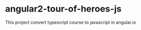# angular2-tour-of-heroes-js
  This project convert typescript course to javascript in angular.io  
